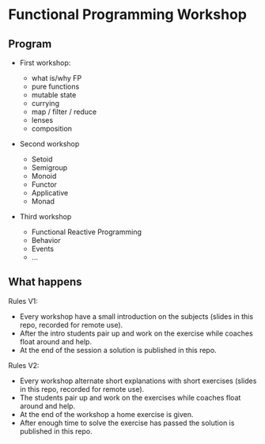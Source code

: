# Functional Programming Workshop

## Program

 - First workshop: 
   - what is/why FP
   - pure functions
   - mutable state
   - currying
   - map / filter / reduce
   - lenses
   - composition

 - Second workshop
   - Setoid
   - Semigroup
   - Monoid
   - Functor
   - Applicative
   - Monad
   
 - Third workshop   
   - Functional Reactive Programming
   - Behavior
   - Events
   - ...

## What happens

Rules V1:
 - Every workshop have a small introduction on the subjects (slides in this repo, recorded for remote use).
 - After the intro students pair up and work on the exercise while coaches float around and help.
 - At the end of the session a solution is published in this repo.
 
Rules V2:
 - Every workshop alternate short explanations with short exercises (slides in this repo, recorded for remote use).
 - The students pair up and work on the exercises while coaches float around and help.
 - At the end of the workshop a home exercise is given.
 - After enough time to solve the exercise has passed the solution is published in this repo.
